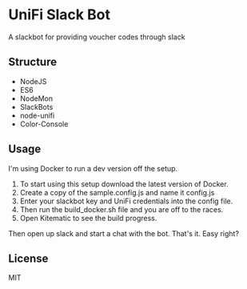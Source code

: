 # UniFi Slack Bot

A slackbot for providing voucher codes through slack

## Structure
- NodeJS
- ES6
- NodeMon
- SlackBots
- node-unifi
- Color-Console

## Usage
I'm using Docker to run a dev version off the setup.

1. To start using this setup download the latest version of Docker.
2. Create a copy of the sample.config.js and name it config.js
3. Enter your slackbot key and UniFi credentials into the config file.
4. Then run the build_docker.sh file and you are off to the races.
5. Open Kitematic to see the build progress.

Then open up slack and start a chat with the bot.
That's it. Easy right?

## License

MIT
